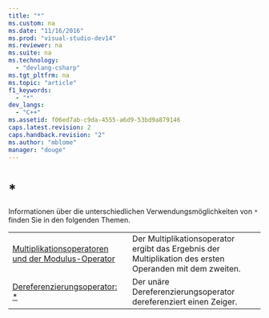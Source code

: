 ```yaml
---
title: "*"
ms.custom: na
ms.date: "11/16/2016"
ms.prod: "visual-studio-dev14"
ms.reviewer: na
ms.suite: na
ms.technology: 
  - "devlang-csharp"
ms.tgt_pltfrm: na
ms.topic: "article"
f1_keywords: 
  - "*"
dev_langs: 
  - "C++"
ms.assetid: f06ed7ab-c9da-4555-a6d9-53bd9a879146
caps.latest.revision: 2
caps.handback.revision: "2"
ms.author: "mblome"
manager: "douge"
---
```

# *
Informationen über die unterschiedlichen Verwendungsmöglichkeiten von `*` finden Sie in den folgenden Themen.  
  
|||  
|-|-|  
|[Multiplikationsoperatoren und der Modulus\-Operator](../cpp/multiplicative-operators-and-the-modulus-operator.md)|Der Multiplikationsoperator ergibt das Ergebnis der Multiplikation des ersten Operanden mit dem zweiten.|  
|[Dereferenzierungsoperator: \*](../cpp/indirection-operator-star.md)|Der unäre Dereferenzierungsoperator dereferenziert einen Zeiger.|